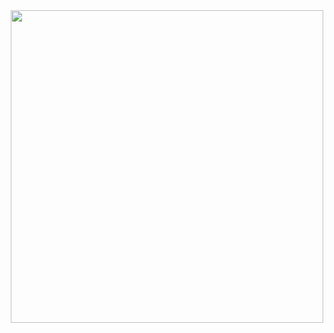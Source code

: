 <div id="header" align="center">
  <img src="https://media.giphy.com/media/lAoJiJLWTiJ5eKCxWg/giphy.gif" width="500"/>
</div>
